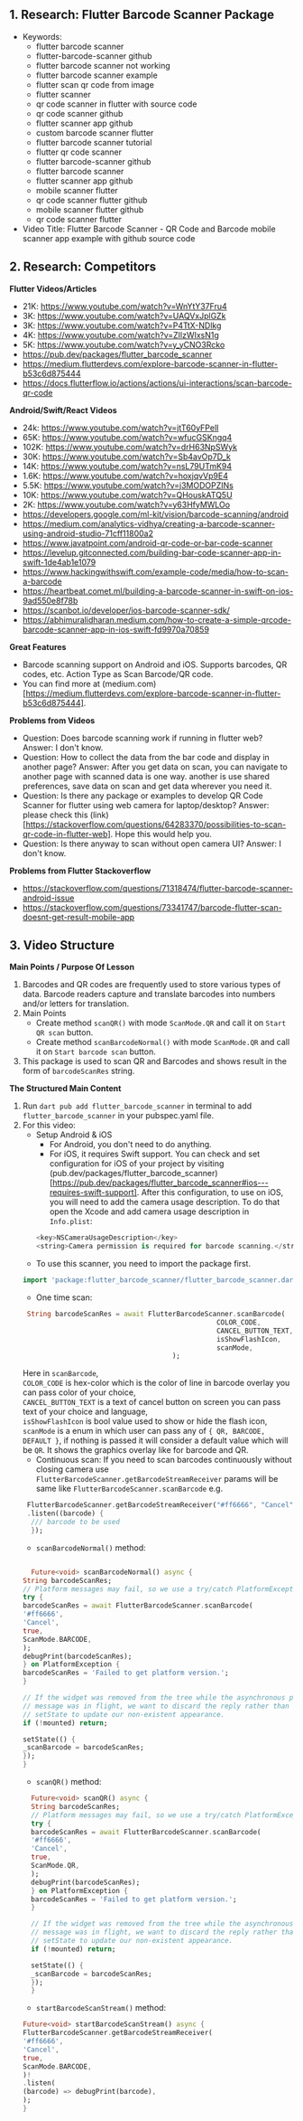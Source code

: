 ## 1. Research: Flutter Barcode Scanner Package

- Keywords:
    - flutter barcode scanner
    - flutter-barcode-scanner github
    - flutter barcode scanner not working
    - flutter barcode scanner example
    - flutter scan qr code from image
    - flutter scanner
    - qr code scanner in flutter with source code
    - qr code scanner github
    - flutter scanner app github
    - custom barcode scanner flutter
    - flutter barcode scanner tutorial
    - flutter qr code scanner
    - flutter barcode-scanner github
    - flutter barcode scanner
    - flutter scanner app github
    - mobile scanner flutter
    - qr code scanner flutter github
    - mobile scanner flutter github
    - qr code scanner flutter
- Video Title: Flutter Barcode Scanner - QR Code and Barcode mobile scanner app example with github source code


## 2. Research: Competitors

**Flutter Videos/Articles**

- 21K: https://www.youtube.com/watch?v=WnYtY37Fru4
- 3K: https://www.youtube.com/watch?v=UAQVxJplGZk
- 3K: https://www.youtube.com/watch?v=P4TtX-NDlkg
- 4K: https://www.youtube.com/watch?v=ZIlzWIxsN1g
- 5K: https://www.youtube.com/watch?v=y_yCNO3Rcko
- https://pub.dev/packages/flutter_barcode_scanner
- https://medium.flutterdevs.com/explore-barcode-scanner-in-flutter-b53c6d875444
- https://docs.flutterflow.io/actions/actions/ui-interactions/scan-barcode-qr-code

**Android/Swift/React Videos**

- 24k: https://www.youtube.com/watch?v=jtT60yFPelI
- 65K: https://www.youtube.com/watch?v=wfucGSKngq4
- 102K: https://www.youtube.com/watch?v=drH63NpSWyk
- 30K: https://www.youtube.com/watch?v=Sb4avOp7D_k
- 14K: https://www.youtube.com/watch?v=nsL79UTmK94
- 1.6K: https://www.youtube.com/watch?v=hoxjqvVp9E4
- 5.5K: https://www.youtube.com/watch?v=j3MODOPZINs
- 10K: https://www.youtube.com/watch?v=QHouskATQ5U
- 2K: https://www.youtube.com/watch?v=y63HfyMWLOo
- https://developers.google.com/ml-kit/vision/barcode-scanning/android
- https://medium.com/analytics-vidhya/creating-a-barcode-scanner-using-android-studio-71cff11800a2
- https://www.javatpoint.com/android-qr-code-or-bar-code-scanner
- https://levelup.gitconnected.com/building-bar-code-scanner-app-in-swift-1de4ab1e1079
- https://www.hackingwithswift.com/example-code/media/how-to-scan-a-barcode
- https://heartbeat.comet.ml/building-a-barcode-scanner-in-swift-on-ios-9ad550e8f78b
- https://scanbot.io/developer/ios-barcode-scanner-sdk/
- https://abhimuralidharan.medium.com/how-to-create-a-simple-qrcode-barcode-scanner-app-in-ios-swift-fd9970a70859

**Great Features**
- Barcode scanning support on Android and iOS. Supports barcodes, QR codes, etc. Action Type as Scan Barcode/QR code.
- You can find more at (medium.com)[https://medium.flutterdevs.com/explore-barcode-scanner-in-flutter-b53c6d875444].

**Problems from Videos**
- Question: Does barcode scanning work if running in flutter web?
  Answer: I don't know.
- Question: How to collect the data from the bar code and display in another page?
  Answer: After you get data on scan, you can navigate to another page with scanned data is one way. another is use shared preferences, save data on scan and get data wherever you need it.
- Question: Is there any package or examples to develop QR Code Scanner for flutter using web camera for laptop/desktop?
  Answer: please check this (link)[https://stackoverflow.com/questions/64283370/possibilities-to-scan-qr-code-in-flutter-web]. Hope this would help you.
- Question: Is there anyway to scan without open camera UI?
  Answer: I don't know.

**Problems from Flutter Stackoverflow**

- https://stackoverflow.com/questions/71318474/flutter-barcode-scanner-android-issue
- https://stackoverflow.com/questions/73341747/barcode-flutter-scan-doesnt-get-result-mobile-app

## 3. Video Structure

**Main Points / Purpose Of Lesson**

1. Barcodes and QR codes are frequently used to store various types of data. Barcode readers capture and translate barcodes into numbers and/or letters for translation.
2. Main Points
    - Create method `scanQR()` with mode `ScanMode.QR` and call it on `Start QR scan` button.
    - Create method `scanBarcodeNormal()` with mode `ScanMode.QR` and call it on `Start barcode scan` button.
3. This package is used to scan QR and Barcodes and shows result in the form of `barcodeScanRes` string.

**The Structured Main Content**
1. Run `dart pub add flutter_barcode_scanner` in terminal to add `flutter_barcode_scanner` in your pubspec.yaml file.
2. For this video:
    - Setup Android & iOS
        - For Android, you don't need to do anything.
        - For iOS, it requires Swift support. You can check and set configuration for iOS of your project by visiting (pub.dev/packages/flutter_barcode_scanner) [https://pub.dev/packages/flutter_barcode_scanner#ios---requires-swift-support]. After this configuration, to use on iOS, you will need to add the camera usage description. To do that open the Xcode and add camera usage description in `Info.plist`:
        ```dart 
        <key>NSCameraUsageDescription</key>
        <string>Camera permission is required for barcode scanning.</string>
        ```
    - To use this scanner, you need to import the package first.
    ```dart
    import 'package:flutter_barcode_scanner/flutter_barcode_scanner.dart';
    ```
    - One time scan:
    ```dart 
     String barcodeScanRes = await FlutterBarcodeScanner.scanBarcode(
                                                    COLOR_CODE, 
                                                    CANCEL_BUTTON_TEXT, 
                                                    isShowFlashIcon, 
                                                    scanMode,
                                         );
      ```
      Here in `scanBarcode`,<br />
      `COLOR_CODE` is hex-color which is the color of line in barcode overlay you can pass color of your choice,<br />
      `CANCEL_BUTTON_TEXT` is a text of cancel button on screen you can pass text of your choice and language,<br />
      `isShowFlashIcon` is bool value used to show or hide the flash icon,<br />
      `scanMode` is a enum in which user can pass any of `{ QR, BARCODE, DEFAULT }`, if nothing is passed it will consider a default value which will be `QR`. It shows the graphics overlay like for barcode and QR.
    - Continuous scan:
    If you need to scan barcodes continuously without closing camera use `FlutterBarcodeScanner.getBarcodeStreamReceiver` params will be same like `FlutterBarcodeScanner.scanBarcode` e.g.
    ```dart 
     FlutterBarcodeScanner.getBarcodeStreamReceiver("#ff6666", "Cancel", false, ScanMode.DEFAULT)
     .listen((barcode) {
      /// barcode to be used
      });
    ```
    - `scanBarcodeNormal()` method:
    ```dart

      Future<void> scanBarcodeNormal() async {
   String barcodeScanRes;
   // Platform messages may fail, so we use a try/catch PlatformException.
   try {
   barcodeScanRes = await FlutterBarcodeScanner.scanBarcode(
   '#ff6666',
   'Cancel',
   true,
   ScanMode.BARCODE,
   );
   debugPrint(barcodeScanRes);
   } on PlatformException {
   barcodeScanRes = 'Failed to get platform version.';
   }

   // If the widget was removed from the tree while the asynchronous platform
   // message was in flight, we want to discard the reply rather than calling
   // setState to update our non-existent appearance.
   if (!mounted) return;

   setState(() {
   _scanBarcode = barcodeScanRes;
   });
   }
    ```
    - `scanQR()` method:
    ```dart
      Future<void> scanQR() async {
      String barcodeScanRes;
      // Platform messages may fail, so we use a try/catch PlatformException.
      try {
      barcodeScanRes = await FlutterBarcodeScanner.scanBarcode(
      '#ff6666',
      'Cancel',
      true,
      ScanMode.QR,
      );
      debugPrint(barcodeScanRes);
      } on PlatformException {
      barcodeScanRes = 'Failed to get platform version.';
      }

      // If the widget was removed from the tree while the asynchronous platform
      // message was in flight, we want to discard the reply rather than calling
      // setState to update our non-existent appearance.
      if (!mounted) return;

      setState(() {
      _scanBarcode = barcodeScanRes;
      });
      }
    ```
    - `startBarcodeScanStream()` method:
    ```dart
    Future<void> startBarcodeScanStream() async {
    FlutterBarcodeScanner.getBarcodeStreamReceiver(
    '#ff6666',
    'Cancel',
    true,
    ScanMode.BARCODE,
    )!
    .listen(
    (barcode) => debugPrint(barcode),
    );
    }
    ```
        